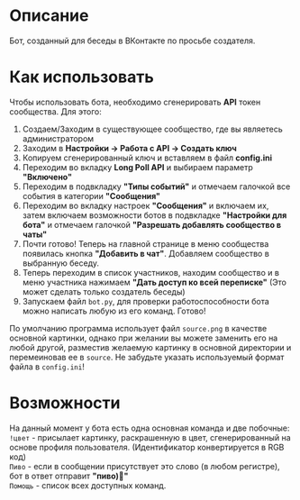 # Описание
Бот, созданный для беседы в ВКонтакте по просьбе создателя.

# Как использовать
Чтобы использовать бота, необходимо сгенерировать **API** токен сообщества. Для этого:
1. Создаем/Заходим в существующее сообщество, где вы являетесь администратором
2. Заходим в **Настройки -> Работа с API -> Создать ключ**
3. Копируем сгенерированный ключ и вставляем в файл **config.ini**
4. Переходим во вкладку **Long Poll API** и выбираем параметр **"Включено"**
5. Переходим в подвкладку **"Типы событий"** и отмечаем галочкой все события в категории **"Сообщения"**
6. Переходим во вкладку настроек **"Сообщения"** и включаем их, затем включаем возможности ботов в подвкладке **"Настройки для бота"** и отмечаем галочкой **"Разрешать добавлять сообщество в чаты"**
7. Почти готово! Теперь на главной странице в меню сообщества появилась кнопка **"Добавить в чат"**. Добавляем сообщество в выбранную беседу.
8. Теперь переходим в список участников, находим сообщество и в меню участника нажимаем **"Дать доступ ко всей переписке"** (Это может сделать только создатель беседы)
9. Запускаем файл `bot.py`, для проверки работоспособности бота можно написать любую из его команд. Готово!

По умолчанию программа использует файл `source.png` в качестве основной картинки, однако при желании вы можете заменить его на любой другой, разместив желаемую картинку в основной директории и перемеиновав ее в `source`. Не забудьте указать используемый формат файла в `config.ini`!

# Возможности
На данный момент у бота есть одна основная команда и две побочные:  
`!цвет` - присылает картинку, раскрашенную в цвет, сгенерированный на основе профиля пользователя. (Идентификатор конвертируется в RGB код)  
`Пиво` - если в сообщении присутствует это слово (в любом регистре), бот в ответ отправит **"пиво)🍻"**  
`Помощь` - список всех доступных команд.
